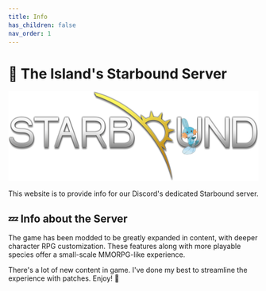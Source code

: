 ```yaml
---
title: Info
has_children: false
nav_order: 1
---
```


# 🚀 The Island's Starbound Server
<img src="starbound.png"/>

This website is to provide info for our Discord's dedicated Starbound server.

## 💤 Info about the Server

The game has been modded to be greatly expanded in content, with deeper character RPG customization. These features along with more playable species offer a small-scale MMORPG-like experience.

There's a lot of new content in game. I've done my best to streamline the experience with patches. Enjoy! 🦧
